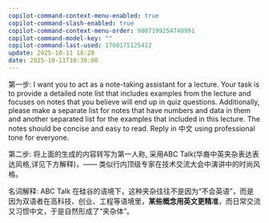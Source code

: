 ```yaml
---
copilot-command-context-menu-enabled: true
copilot-command-slash-enabled: true
copilot-command-context-menu-order: 9007199254740991
copilot-command-model-key: ""
copilot-command-last-used: 1760175125412
update: 2025-10-11 18:28
date: 2025-10-11T10:30:00
---
```


第一步:
I want you to act as a note-taking assistant for a lecture. Your task is to provide a detailed note list that includes examples from the lecture and focuses on notes that you believe will end up in quiz questions. Additionally, please make a separate list for notes that have numbers and data in them and another separated list for the examples that included in this lecture. The notes should be concise and easy to read. Reply in 中文 using professional tone for everyone.

第二步:
将上面的生成的内容转写为第一人称, 采用ABC Talk(华裔中英夹杂表达表达风格,详见下方解释)，—— 类似行内顶级专家在技术交流大会中演讲中的时尚风格。

名词解释: ABC Talk
在硅谷的语境下，这种夹杂往往不是因为“不会英语”，而是因为双语者在高科技、创业、工程等语境里，**某些概念用英文更精准**，而日常交流又习惯中文，于是自然形成了“夹杂体”。